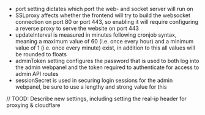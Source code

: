 - port setting dictates which port the web- and socket server will run on
- SSLproxy affects whether the frontend will try to build the websocket connection on port 80 or port 443, so enabling it will require configuring a reverse proxy to serve the website on port 443
- updateInterval is measured in minutes following cronjob syntax, meaning a maximum value of 60 (i.e. once every hour) and a minimum value of 1 (i.e. once every minute) exist, in addition to this all values will be rounded to floats
- adminToken setting configures the password that is used to both log into the admin webpanel and the token required to authenticate for access to admin API routes
- sessionSecret is used in securing login sessions for the admin webpanel, be sure to use a lengthy and strong value for this

// TOOD: Describe new settings, including setting the real-ip header for proxying & cloudflare